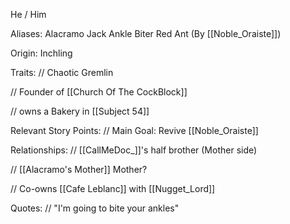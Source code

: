 He / Him

Aliases:
 Alacramo
 Jack
 Ankle Biter
 Red Ant (By [[Noble_Oraiste]])
 
Origin: Inchling

Traits:
 // Chaotic Gremlin

 // Founder of [[Church Of The CockBlock]]
 
 // owns a Bakery in [[Subject 54]]

Relevant Story Points:
 // Main Goal: Revive [[Noble_Oraiste]]


Relationships:
 // [[CallMeDoc_]]'s half brother (Mother side)

 // [[Alacramo's Mother]] Mother?
 
 // Co-owns [[Cafe Leblanc]] with [[Nugget_Lord]]

Quotes:
 // "I'm going to bite your ankles"